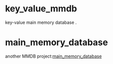 
# key_value_mmdb
key-value main memory database .
# main_memory_database
another MMDB project:[main_memory_database](https://github.com/slarsar/main_memory_database)

